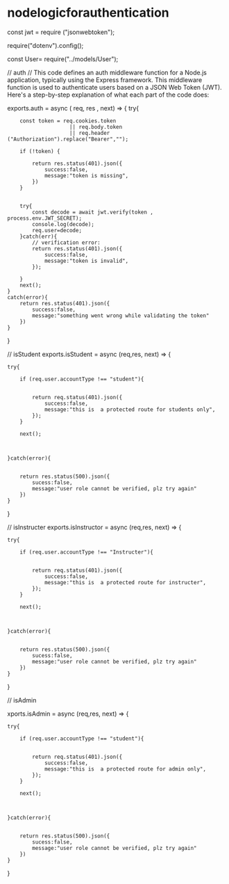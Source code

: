# nodelogicforauthentication
const jwt = require ("jsonwebtoken");

require("dotenv").config();

const User= require("../models/User");




// auth
// This code defines an auth middleware function for a Node.js application, typically using the Express framework. This middleware function is used to authenticate users based on a JSON Web Token (JWT). Here's a step-by-step explanation of what each part of the code does:


exports.auth = async ( req, res , next)  => {
    try{



        const token = req.cookies.token
                        || req.body.token
                        || req.header ("Authorization").replace("Bearer","");

        if (!token) {

            return res.status(401).json({
                success:false,
                message:"token is missing",
            })
        }


        try{
            const decode = await jwt.verify(token , process.env.JWT_SECRET);
            console.log(decode);
            req.user=decode;
        }catch(err){
            // verification error:
            return res.status(401).json({
                success:false,
                message:"token is invalid",
            });

        }
        next();
    }
    catch(error){
        return res.status(401).json({
            success:false,
            message:"something went wrong while validating the token"
        })
    }
}










// isStudent
exports.isStudent =  async (req,res, next) => {

    try{

        if (req.user.accountType !== "student"){


            return req.status(401).json({
                success:false,
                message:"this is  a protected route for students only",
            });
        }

        next();
            

           
    }catch(error){


        return res.status(500).json({
            sucess:false,
            message:"user role cannot be verified, plz try again"
        })
    }

     

}



// isInstructer
exports.isInstructor =  async (req,res, next) => {

    try{

        if (req.user.accountType !== "Instructer"){


            return req.status(401).json({
                success:false,
                message:"this is  a protected route for instructer",
            });
        }

        next();
            

           
    }catch(error){


        return res.status(500).json({
            sucess:false,
            message:"user role cannot be verified, plz try again"
        })
    }

     

}


// isAdmin

xports.isAdmin =  async (req,res, next) => {

    try{

        if (req.user.accountType !== "student"){


            return req.status(401).json({
                success:false,
                message:"this is  a protected route for admin only",
            });
        }

        next();
            

           
    }catch(error){


        return res.status(500).json({
            sucess:false,
            message:"user role cannot be verified, plz try again"
        })
    }

     

}





